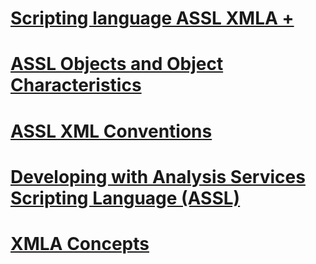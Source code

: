 # [Scripting language ASSL XMLA +](../../../analysis-services/multidimensional-models-scripting-language-assl-xmla/index.md?toc=%2fsql%2fanalysis-services%2fmultidimensional-models-scripting-language-assl-xmla%2ftoc.json)
# [ASSL Objects and Object Characteristics](assl-objects-and-object-characteristics.md)
# [ASSL XML Conventions](assl-xml-conventions.md)
# [Developing with Analysis Services Scripting Language (ASSL)](developing-with-analysis-services-scripting-language-assl.md)
# [XMLA Concepts](xmla-concepts.md)
